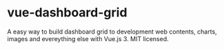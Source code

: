 # vue-dashboard-grid
A easy way to build dashboard  grid to development web contents, charts, images and evereything else with Vue.js 3. MIT licensed.
